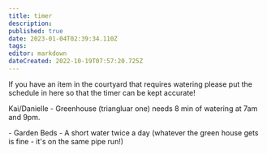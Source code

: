 ```yaml
---
title: timer
description: 
published: true
date: 2023-01-04T02:39:34.110Z
tags: 
editor: markdown
dateCreated: 2022-10-19T07:57:20.725Z
---
```


If you have an item in the courtyard that requires watering please put the schedule in here so that the timer can be kept accurate!

Kai/Danielle - Greenhouse (triangluar one) needs 8 min of watering at 7am and 9pm.

[](/user/factotum) - Garden Beds - A short water twice a day (whatever the green house gets is fine - it's on the same pipe run!)
